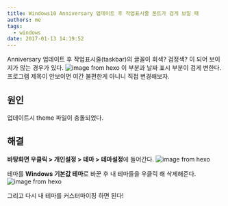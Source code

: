 ```yaml
---
title: Windows10 Anniversary 업데이트 후 작업표시줄 폰트가 검게 보일 때
authors: me
tags:
  - windows
date: 2017-01-13 14:19:52
---
```


Anniversary 업데이트 후 작업표시줄(taskbar)의 글꼴이 회색? 검정색? 이 되어 보이지가 않는 경우가 있다.
![image from hexo](https://i.imgur.com/xvhCpBN.png)
이 부분과 날짜 표시 부분이 검게 변한다. 프로그램 제목이 안보이면 여간 불편한게 아니니 직접 변경해보자.

## 원인

업데이트시 theme 파일이 충돌되었다.

## 해결

**바탕화면 우클릭 > 개인설정 > 테마 > 테마설정**에 들어간다.
![image from hexo](https://i.imgur.com/661a9mC.png)

테마를 **Windows 기본값 테마**로 바꾼 후 내 테마들을 우클릭 해 삭제해준다.
![image from hexo](https://i.imgur.com/2OzSXwU.png)

그리고 다시 내 테마를 커스터마이징 하면 된다!
